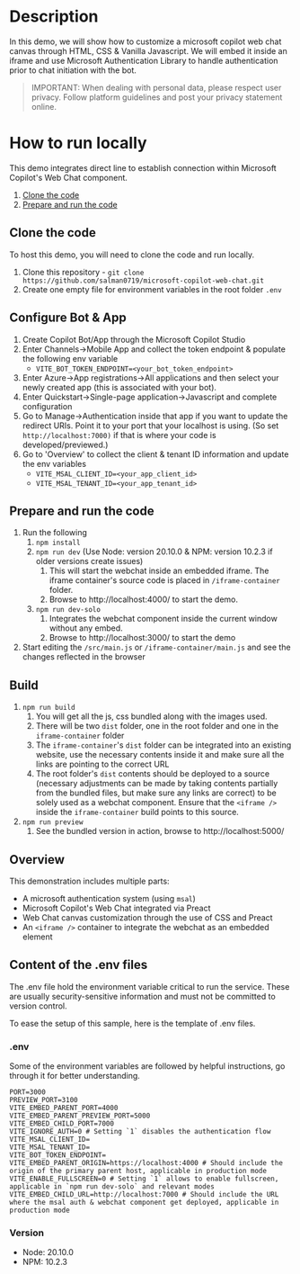 # Description

In this demo, we will show how to customize a microsoft copilot web chat canvas through HTML, CSS & Vanilla Javascript. We will embed it inside an iframe and use Microsoft Authentication Library to handle authentication prior to chat initiation with the bot.

> IMPORTANT: When dealing with personal data, please respect user privacy. Follow platform guidelines and post your privacy statement online.

# How to run locally

This demo integrates direct line to establish connection within Microsoft Copilot's Web Chat component.

1. [Clone the code](#clone-the-code)
1. [Prepare and run the code](#prepare-and-run-the-code)

## Clone the code

To host this demo, you will need to clone the code and run locally.

1. Clone this repository - `git clone https://github.com/salman0719/microsoft-copilot-web-chat.git`
1. Create one empty file for environment variables in the root folder `.env`

## Configure Bot & App

1. Create Copilot Bot/App through the Microsoft Copilot Studio
2. Enter Channels->Mobile App and collect the token endpoint & populate the following env variable
   - `VITE_BOT_TOKEN_ENDPOINT=<your_bot_token_endpoint>`
3. Enter Azure->App registrations->All applications and then select your newly created app (this is associated with your bot).
4. Enter Quickstart->Single-page application->Javascript and complete configuration
5. Go to Manage->Authentication inside that app if you want to update the redirect URIs. Point it to your port that your localhost is using. (So set `http://localhost:7000)` if that is where your code is developed/previewed.)
6. Go to 'Overview' to collect the client & tenant ID information and update the env variables
   - `VITE_MSAL_CLIENT_ID=<your_app_client_id>`
   - `VITE_MSAL_TENANT_ID=<your_app_tenant_id>`

## Prepare and run the code

1. Run the following
   1. `npm install`
   1. `npm run dev` (Use Node: version 20.10.0 & NPM: version 10.2.3 if older versions create issues)
      1. This will start the webchat inside an embedded iframe. The iframe container's source code is placed in `/iframe-container` folder.
      1. Browse to http://localhost:4000/ to start the demo.
   1. `npm run dev-solo`
      1. Integrates the webchat component inside the current window without any embed.
      1. Browse to http://localhost:3000/ to start the demo
1. Start editing the `/src/main.js` or `/iframe-container/main.js` and see the changes reflected in the browser

## Build

1. `npm run build`
   1. You will get all the js, css bundled along with the images used.
   2. There will be two `dist` folder, one in the root folder and one in the `iframe-container` folder
   3. The `iframe-container`'s `dist` folder can be integrated into an existing website, use the necessary contents inside it and make sure all the links are pointing to the correct URL
   4. The root folder's `dist` contents should be deployed to a source (necessary adjustments can be made by taking contents partially from the bundled files, but make sure any links are correct) to be solely used as a webchat component. Ensure that the `<iframe />` inside the `iframe-container` build points to this source.
2. `npm run preview`
   1. See the bundled version in action, browse to http://localhost:5000/

## Overview

This demonstration includes multiple parts:

- A microsoft authentication system (using `msal`)
- Microsoft Copilot's Web Chat integrated via Preact
- Web Chat canvas customization through the use of CSS and Preact
- An `<iframe />` container to integrate the webchat as an embedded element

## Content of the .env files

The .env file hold the environment variable critical to run the service. These are usually security-sensitive information and must not be committed to version control.

To ease the setup of this sample, here is the template of .env files.

### .env

Some of the environment variables are followed by helpful instructions, go through it for better understanding.

```
PORT=3000
PREVIEW_PORT=3100
VITE_EMBED_PARENT_PORT=4000
VITE_EMBED_PARENT_PREVIEW_PORT=5000
VITE_EMBED_CHILD_PORT=7000
VITE_IGNORE_AUTH=0 # Setting `1` disables the authentication flow
VITE_MSAL_CLIENT_ID=
VITE_MSAL_TENANT_ID=
VITE_BOT_TOKEN_ENDPOINT=
VITE_EMBED_PARENT_ORIGIN=https://localhost:4000 # Should include the origin of the primary parent host, applicable in production mode
VITE_ENABLE_FULLSCREEN=0 # Setting `1` allows to enable fullscreen, applicable in `npm run dev-solo` and relevant modes
VITE_EMBED_CHILD_URL=http://localhost:7000 # Should include the URL where the msal auth & webchat component get deployed, applicable in production mode
```

### Version

- Node: 20.10.0
- NPM: 10.2.3
